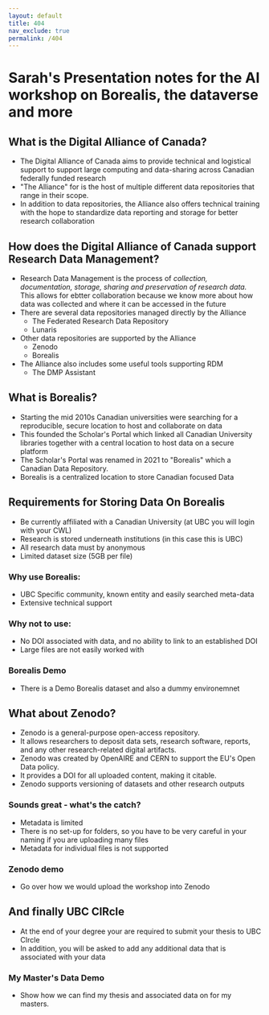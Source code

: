 ```yaml
---
layout: default
title: 404
nav_exclude: true
permalink: /404
---
```


# Sarah's Presentation notes for the AI workshop on Borealis, the dataverse and more

## What is the Digital Alliance of Canada?

-   The Digital Alliance of Canada aims to provide technical and logistical support to support large computing and data-sharing across Canadian federally funded research
-   "The Alliance" for is the host of multiple different data repositories that range in their scope.
-   In addition to data repositories, the Alliance also offers technical training with the hope to standardize data reporting and storage for better research collaboration

## How does the Digital Alliance of Canada support Research Data Management?

-   Research Data Management is the process of *collection, documentation, storage, sharing and preservation of research data.* This allows for ebtter collaboration because we know more about how data was collected and where it can be accessed in the future
-   There are several data repositories managed directly by the Alliance
    -   The Federated Research Data Repository
    -   Lunaris
-   Other data repositories are supported by the Alliance
    -   Zenodo
    -   Borealis
-   The Alliance also includes some useful tools supporting RDM
    -   The DMP Assistant

## What is Borealis?

-   Starting the mid 2010s Canadian universities were searching for a reproducible, secure location to host and collaborate on data
-   This founded the Scholar's Portal which linked all Canadian University libraries together with a central location to host data on a secure platform
-   The Scholar's Portal was renamed in 2021 to "Borealis" which a Canadian Data Repository.
-   Borealis is a centralized location to store Canadian focused Data

## Requirements for Storing Data On Borealis
-   Be currently affiliated with a Canadian University (at UBC you will login with your CWL)
-   Research is stored underneath institutions (in this case this is UBC)
-   All research data must by anonymous 
-   Limited dataset size (5GB per file)

### Why use Borealis: 
-   UBC Specific community, known entity and easily searched meta-data 
-   Extensive technical support 
### Why not to use:
-   No DOI associated with data, and no ability to link to an established DOI 
-   Large files are not easily worked with 

### Borealis Demo
- There is a Demo Borealis dataset and also a dummy environemnet 

## What about Zenodo? 
-   Zenodo is a general-purpose open-access repository.
-   It allows researchers to deposit data sets, research software, reports, and any other research-related digital artifacts.
-   Zenodo was created by OpenAIRE and CERN to support the EU's Open Data policy.
-   It provides a DOI for all uploaded content, making it citable.
-   Zenodo supports versioning of datasets and other research outputs

### Sounds great - what's the catch? 
-   Metadata is limited 
-   There is no set-up for folders, so you have to be very careful in your naming if you are uploading many files 
-   Metadata for individual files is not supported

### Zenodo demo 
- Go over how we would upload the workshop into Zenodo 


## And finally UBC CIRcle 
-   At the end of your degree your are required to submit your thesis to UBC CIrcle 
-   In addition, you will be asked to add any additional data that is associated with your data 

### My Master's Data Demo
-   Show how we can find my thesis and associated data on for my masters. 

